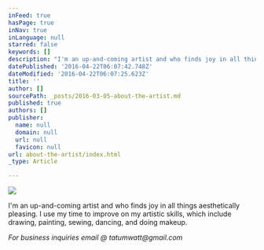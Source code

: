 ```yaml
---
inFeed: true
hasPage: true
inNav: true
inLanguage: null
starred: false
keywords: []
description: "I'm an up-and-coming artist and who finds joy in all things aesthetically pleasing. I use my time to improve on my artistic skills, which include drawing, painting, sewing, dancing, and doing makeup. "
datePublished: '2016-04-22T06:07:42.748Z'
dateModified: '2016-04-22T06:07:25.623Z'
title: ''
author: []
sourcePath: _posts/2016-03-05-about-the-artist.md
published: true
authors: []
publisher:
  name: null
  domain: null
  url: null
  favicon: null
url: about-the-artist/index.html
_type: Article

---
```

![](https://the-grid-user-content.s3-us-west-2.amazonaws.com/2da46093-2ddc-4781-875f-0f4240146913.jpg)

I'm an up-and-coming artist and who finds joy in all things aesthetically pleasing. I use my time to improve on my artistic skills, which include drawing, painting, sewing, dancing, and doing makeup. 

_For business inquiries email @ tatumwatt@gmail.com_